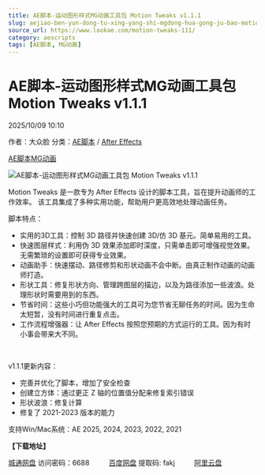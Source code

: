 ```yaml
---
title: AE脚本-运动图形样式MG动画工具包 Motion Tweaks v1.1.1
slug: aejiao-ben-yun-dong-tu-xing-yang-shi-mgdong-hua-gong-ju-bao-motion-tweaks-v1-1-1
source_url: https://www.lookae.com/motion-tweaks-111/
category: aescripts
tags: [AE脚本, MG动画]
---
```

# AE脚本-运动图形样式MG动画工具包 Motion Tweaks v1.1.1

2025/10/09 10:10

作者：大众脸
分类：[AE脚本](https://www.lookae.com/after-effects/aescripts/) / [After Effects](https://www.lookae.com/after-effects/)

[AE脚本](https://www.lookae.com/tag/ae%e8%84%9a%e6%9c%ac/)[MG动画](https://www.lookae.com/tag/mg%e5%8a%a8%e7%94%bb/)

![AE脚本-运动图形样式MG动画工具包 Motion Tweaks v1.1.1](https://www.lookae.com/wp-content/uploads/2025/03/Motion-Tweaks.jpg "AE脚本-运动图形样式MG动画工具包 Motion Tweaks v1.1.1-LookAE.com")

Motion Tweaks 是一款专为 After Effects 设计的脚本工具，旨在提升动画师的工作效率。 该工具集成了多种实用功能，帮助用户更高效地处理动画任务。

脚本特点：

* 实用的3D工具：控制 3D 路径并快速创建 3D/仿 3D 基元。简单易用的工具。
* 快速图层样式：利用伪 3D 效果添加即时深度，只需单击即可增强视觉效果。无需繁琐的设置即可获得专业效果。
* 动画助手：快速摆动、路径修剪和形状动画不会中断。由真正制作动画的动画师打造。
* 形状工具：修复形状方向、管理跨图层的描边，以及为路径添加一些波浪。处理形状时需要用到的东西。
* 节省时间：这些小巧但功能强大的工具可为您节省无聊任务的时间。因为生命太短暂，没有时间进行重复点击。
* 工作流程增强器：让 After Effects 按照您预期的方式运行的工具。因为有时小事会带来大不同。

[﻿﻿﻿](http://cloud.video.taobao.com/play/u/null/p/1/e/6/t/1/510540376487.mp4)

v1.1.1更新内容：

* 完善并优化了脚本，增加了安全检查
* 创建立方体：通过更正 Z 轴的位置值分配来修复索引错误
* 形状波浪：修复计算
* 修复了 2021-2023 版本的能力

支持Win/Mac系统：AE 2025, 2024, 2023, 2022, 2021

**【下载地址】**

[城通网盘](https://url70.ctfile.com/f/2827370-8448612959-0fe6d8?p=4431) 访问密码：6688          [百度网盘](https://pan.baidu.com/s/1z5W2D3PooRJmPBRXwmiDeA?pwd=fakj) 提取码: fakj          [阿里云盘](https://www.alipan.com/s/aiT8QisHCuc)
